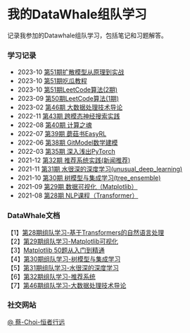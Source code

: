 # 我的DataWhale组队学习

记录我参加的Datawhale组队学习，包括笔记和习题解答。

### 学习记录

- 2023-10 [第51期扩散模型从原理到实战](docs/diffusion_models_51/README.md)
- 2023-10 [第51期吃瓜教程](docs/pumpkin_learning_51/README.md)
- 2023-10 [第51期LeetCode算法(2期)](docs/leetcode_notes_50/README.md)
- 2023-09 [第50期LeetCode算法(1期)](docs/leetcode_notes_50/readme.md)
- 2023-02 [第46期 大数据处理技术导论](docs/big-data)
- 2022-11 [第43期 跨模态神经搜索实践](docs/vced_43/README.md)
- 2022-08 [第40期 计算之魂](docs/The_soul_of_a_calculation_40/README.md)
- 2022-07 [第39期 蘑菇书EasyRL](docs/easy-rl_39/README.md)
- 2022-06 [第38期 GitModel数学建模](docs/gitModeling_37/README.md)
- 2022-03 [第35期 深入浅出PyTorch](docs/thorough_pytorch/README.md)
- 2021-12 [第32期 推荐系统实践(新闻推荐)](docs/fun-rec_32/README.md)
- 2021-11 [第31期 水很深的深度学习(unusual_deep_learning)](docs/unusual_deep_learning_31/README.md)
- 2021-10 [第30期 树模型与集成学习(tree_ensemble)](docs/tree_ensemble_30/README.md)
- 2021-09 [第29期 数据可视化（Matplotlib）](docs/fantastic-matplotlib_29/README)
- 2021-08 [第28期 NLP课程（Transformer）](docs/transformers_NLP_28/README)

### DataWhale文档

【1】[第28期组队学习-基于Transformers的自然语言处理](https://github.com/datawhalechina/learn-nlp-with-transformers)    
【2】[第29期组队学习-Matplotlib可视化](https://github.com/datawhalechina/fantastic-matplotlib)  
【3】[Matplotlib 50题从入门到精通](https://www.heywhale.com/mw/notebook/5ec2336f693a730037a4415c)  
【4】[第30期组队学习-树模型与集成学习](https://datawhalechina.github.io/machine-learning-toy-code/)  
【5】[第31期组队学习-水很深的深度学习](https://datawhalechina.github.io/unusual-deep-learning)  
【6】[第32期组队学习-推荐系统](https://github.com/datawhalechina/fun-rec)  
【7】[第46期组队学习-大数据处理技术导论](https://github.com/datawhalechina/juicy-bigdata)
### 社交网站

[@ 蔡-Choi-恒者行远](https://github.com/caioo0)
